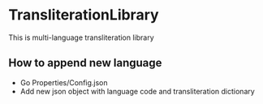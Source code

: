 # TransliterationLibrary
This is multi-language transliteration library

## How to append new language

<ul>
  <li>Go Properties/Config.json</li>
  <li>Add new json object with language code and transliteration dictionary</li>
</ul>
